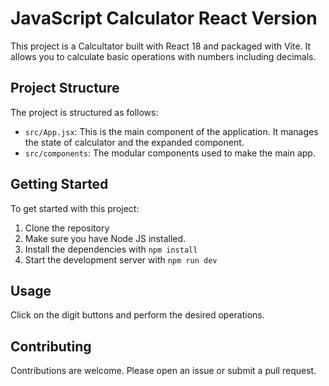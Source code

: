 # JavaScript Calculator React Version

This project is a Calcultator built with React 18 and packaged with Vite. It allows you to calculate basic operations with numbers including decimals.

## Project Structure

The project is structured as follows:

- `src/App.jsx`: This is the main component of the application. It manages the state of calculator and the expanded component.
- `src/components`: The modular components used to make the main app.

## Getting Started

To get started with this project:

1. Clone the repository
2. Make sure you have Node JS installed.
3. Install the dependencies with `npm install`
4. Start the development server with `npm run dev`

## Usage

Click on the digit buttons and perform the desired operations.

## Contributing

Contributions are welcome. Please open an issue or submit a pull request.

